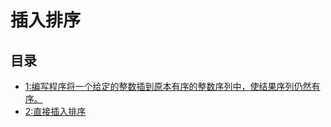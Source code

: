 # 插入排序

## 目录

- [1:编写程序将一个给定的整数插到原本有序的整数序列中，使结果序列仍然有序。](编写程序将一个给定的整数插到原本有序的整数序列中，使结果序列仍然有序.c)
- [2:直接插入排序](直接插入排序.c)
